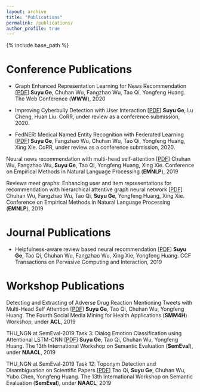 ```yaml
---
layout: archive
title: "Publications"
permalink: /publications/
author_profile: true
---
```


{% include base_path %}  

Conference Publications
======
* Graph Enhanced Representation Learning for News Recommendation \[[PDF](https://arxiv.org/pdf/2003.14292.pdf)\]
**Suyu Ge**, Chuhan Wu, Fangzhao Wu, Tao Qi, Yongfeng Huang.
The Web Conference (**WWW**), 2020

* Improving Cyberbully Detection with User Interaction \[[PDF]()\]
**Suyu Ge**, Lu Cheng, Huan Liu.
CoRR, under review as a conference submission, 2020.

* FedNER: Medical Named Entity Recognition with Federated Learning \[[PDF](https://arxiv.org/pdf/2003.09288.pdf)\]
**Suyu Ge**, Fangzhao Wu, Chuhan Wu, Tao Qi, Yongfeng Huang, Xing Xie.
CoRR, under review as a conference submission, 2020.

Neural news recommendation with multi-head self-attention \[[PDF](https://www.aclweb.org/anthology/D19-1671.pdf)\]
Chuhan Wu, Fangzhao Wu, **Suyu Ge**, Tao Qi, Yongfeng Huang, Xing Xie.
Conference on Empirical Methods in Natural Language Processing (**EMNLP**), 2019

Reviews meet graphs: Enhancing user and item representations for recommendation with hierarchical attentive graph neural network \[[PDF](https://www.aclweb.org/anthology/D19-1494.pdf)\]
Chuhan Wu, Fangzhao Wu, Tao Qi, **Suyu Ge**, Yongfeng Huang, Xing Xie.
Conference on Empirical Methods in Natural Language Processing (**EMNLP**), 2019

Journal Publications
======
* Helpfulness-aware review based neural recommendation \[[PDF](https://link.springer.com/article/10.1007/s42486-019-00023-0)\]
**Suyu Ge**, Tao Qi, Chuhan Wu, Fangzhao Wu, Xing Xie, Yongfeng Huang.
CCF Transactions on Pervasive Computing and Interaction, 2019

Workshop Publications
======
Detecting and Extracting of Adverse Drug Reaction Mentioning Tweets with Multi-Head Self Attention \[[PDF](https://www.aclweb.org/anthology/W19-3214.pdf)\]
**Suyu Ge**, Tao Qi, Chuhan Wu, Yongfeng Huang.
The Fourth Social Media Mining for Health Applications (**SMM4H**) Workshop, under **ACL**, 2019

THU_NGN at SemEval-2019 Task 3: Dialog Emotion Classification using Attentional LSTM-CNN \[[PDF](https://www.aclweb.org/anthology/S19-2059.pdf)\]
**Suyu Ge**, Tao Qi, Chuhan Wu, Yongfeng Huang.
The 13th International Workshop on Semantic Evaluation (**SemEval**), under **NAACL**, 2019

THU_NGN at SemEval-2019 Task 12: Toponym Detection and Disambiguation on Scientific Papers \[[PDF](https://www.aclweb.org/anthology/S19-2229.pdf)\]
Tao Qi, **Suyu Ge**, Chuhan Wu, Yubo Chen, Yongfeng Huang.
The 13th International Workshop on Semantic Evaluation (**SemEval**), under **NAACL**, 2019
